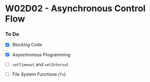 # W02D02 - Asynchronous Control Flow

### To Do
* [x] Blocking Code
* [x] Asynchronous Programming
* [ ] `setTimeout` and `setInterval`
* [ ] File System Functions (`fs`)






















# 
